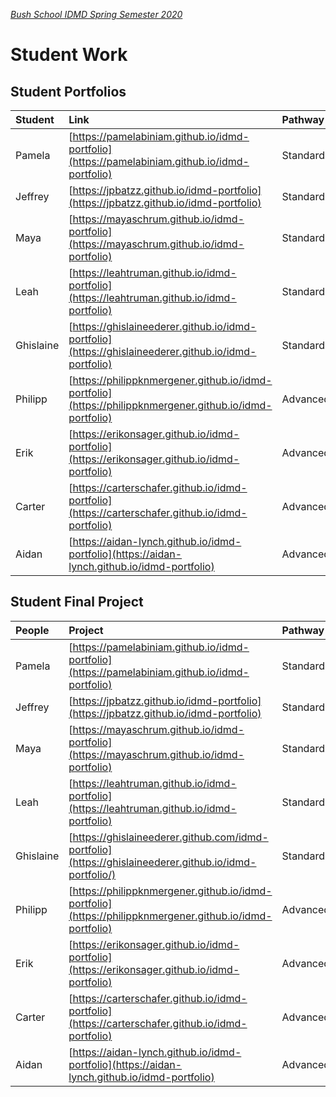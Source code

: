 [_Bush School IDMD Spring Semester 2020_](https://chandrunarayan.github.io/idmd/)
# Student Work

## Student Portfolios

| Student | Link | Pathway
| :--- | :--- | :--- |
| Pamela | [https://pamelabiniam.github.io/idmd-portfolio](https://pamelabiniam.github.io/idmd-portfolio) | Standard
| Jeffrey | [https://jpbatzz.github.io/idmd-portfolio](https://jpbatzz.github.io/idmd-portfolio) | Standard
| Maya | [https://mayaschrum.github.io/idmd-portfolio](https://mayaschrum.github.io/idmd-portfolio) | Standard
| Leah | [https://leahtruman.github.io/idmd-portfolio](https://leahtruman.github.io/idmd-portfolio) | Standard
| Ghislaine | [https://ghislaineederer.github.io/idmd-portfolio](https://ghislaineederer.github.io/idmd-portfolio) | Standard
| Philipp | [https://philippknmergener.github.io/idmd-portfolio](https://philippknmergener.github.io/idmd-portfolio) | Advanced
| Erik | [https://erikonsager.github.io/idmd-portfolio](https://erikonsager.github.io/idmd-portfolio) | Advanced
| Carter | [https://carterschafer.github.io/idmd-portfolio](https://carterschafer.github.io/idmd-portfolio) | Advanced
| Aidan | [https://aidan-lynch.github.io/idmd-portfolio](https://aidan-lynch.github.io/idmd-portfolio) | Advanced

## Student Final Project

| People | Project | Pathway |
| :--- | :--- | :--- |
| Pamela | [https://pamelabiniam.github.io/idmd-portfolio](https://pamelabiniam.github.io/idmd-portfolio) | Standard
| Jeffrey | [https://jpbatzz.github.io/idmd-portfolio](https://jpbatzz.github.io/idmd-portfolio) | Standard
| Maya | [https://mayaschrum.github.io/idmd-portfolio](https://mayaschrum.github.io/idmd-portfolio) | Standard
| Leah | [https://leahtruman.github.io/idmd-portfolio](https://leahtruman.github.io/idmd-portfolio) | Standard
| Ghislaine | [https://ghislaineederer.github.com/idmd-portfolio](https://ghislaineederer.github.io/idmd-portfolio/) | Standard
| Philipp | [https://philippknmergener.github.io/idmd-portfolio](https://philippknmergener.github.io/idmd-portfolio) | Advanced
| Erik | [https://erikonsager.github.io/idmd-portfolio](https://erikonsager.github.io/idmd-portfolio) | Advanced
| Carter | [https://carterschafer.github.io/idmd-portfolio](https://carterschafer.github.io/idmd-portfolio) | Advanced
| Aidan | [https://aidan-lynch.github.io/idmd-portfolio](https://aidan-lynch.github.io/idmd-portfolio) | Advanced
